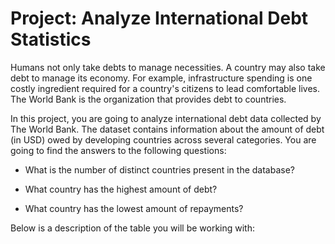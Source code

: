# Project: Analyze International Debt Statistics

Humans not only take debts to manage necessities. A country may also take debt to manage its economy. For example, infrastructure spending is one costly ingredient required for a country's citizens to lead comfortable lives. The World Bank is the organization that provides debt to countries.

In this project, you are going to analyze international debt data collected by The World Bank. The dataset contains information about the amount of debt (in USD) owed by developing countries across several categories. You are going to find the answers to the following questions:

* What is the number of distinct countries present in the database?

* What country has the highest amount of debt?

* What country has the lowest amount of repayments?

Below is a description of the table you will be working with:



